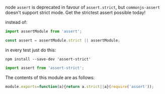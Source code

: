 node `assert` is deprecated in favour of `assert.strict`, but `commonjs-assert`
doesn't support strict mode. Get the strictest assert possible today!

instead of:

```js
import assertModule from 'assert';

const assert = assertModule.strict || assertModule;
```

in every test just do this:

```shell
npm install --save-dev 'assert-strict'
```

```js
import assert from 'assert-strict';
```


The contents of this module are as follows:
```js
module.exports=function(a){return a.strict||a}(require('assert'));
```
